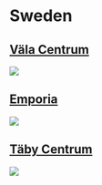 
# Sweden

## [Väla Centrum](https://www.apple.com/se/retail/valacentrum/)

<img src="https://www.apple.com/se/retail/valacentrum/images/hero_large_2x.jpg"/>

## [Emporia](https://www.apple.com/se/retail/emporia/)

<img src="https://www.apple.com/se/retail/emporia/images/hero_large_2x.jpg"/>

## [Täby Centrum](https://www.apple.com/se/retail/tabycentrum/)

<img src="https://www.apple.com/se/retail/tabycentrum/images/hero_large_2x.jpg"/>

